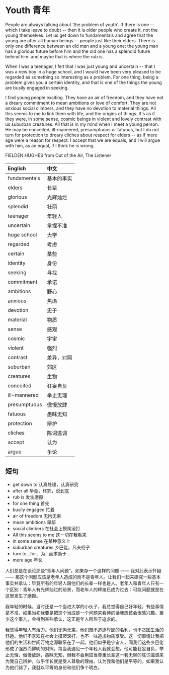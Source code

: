 # Youth 青年

People are always talking about 'the problem of youth'. If there is one -- which I take leave to doubt -- then it is older people who create it, not the young themselves. Let us get down to fundamentals and agree that the young are after all human beings -- people just like their elders. There is only one difference between an old man and a young one: the young man has a glorious future before him and the old one has a splendid future behind him: and maybe that is where the rub is.

When I was a teenager, I felt that I was just young and uncertain -- that I was a new boy in a huge school, and I would have been very pleased to be regarded as something so interesting as a problem. For one thing, being a problem gives you a certain identity, and that is one of the things the young are busily engaged in seeking.

I find young people exciting. They have an air of freedom, and they have not a dreary commitment to mean ambitions or love of comfort. They are not anxious social climbers, and they have no devotion to material things. All this seems to me to link them with life, and the origins of things. It's as if they were, in some sense, cosmic beings in violent and lovely contrast with us suburban creatures. All that is in my mind when I meet a young person. He may be conceited, ill-mannered, presumptuous or fatuous, but I do not turn for protection to dreary cliches about respect for elders -- as if mere age were a reason for respect. I accept that we are equals, and I will argue with him, as an equal, if I think he is wrong.

FIELDEN HUGHES from Out of the Air, The Listener

|English|中文|
|:--|:--|
|fundamentals|基本的事实|
|elders|长辈|
|glorious|光辉灿烂|
|splendid|壮丽|
|teenager|年轻人|
|uncertain|拿捏不准|
|huge school|大学|
|regarded|考虑|
|certain|某些|
|identity|身份|
|seeking|寻找|
|commitment|承诺|
|ambitions|野心|
|anxious|焦虑|
|devotion|忠于|
|material|物质|
|sense|感观|
|cosmic|宇宙|
|violent|强烈|
|contrast|差异，对照|
|suburban|郊区|
|creatures|生物|
|conceited|狂妄自负|
|ill-mannered|举止无理|
|presumptuous|傲慢放肆|
|fatuous|愚昧无知|
|protection|辩护|
|cliches|陈词滥调|
|accept|认为|
|argue|争论|

## 短句
* get down to 认真处理，认真研究
* after all 毕竟，终究，说到底
* rub is 发生磨擦
* for one thing 首先
* busily engaged 忙着
* air of freedom 无拘无束
* mean ambitions 卑鄙
* social climbers 在社会上摸爬滚打
* All this seems to me 这一切在我看来
* in some sense 在某种意义上
* suburban creatures 乡巴佬，凡夫俗子
* turn to...for... 为...而求助于...
* mere age 年长

人们总是在谈论那些“青年人问题“。如果存一个这样的问题 —— 我对此表示怀疑 —— 那这个问题应该是老年人造成的而不是青年人。让我们一起来研究一些基本事实并承认：毕竟所有的年轻人跟他们的长辈一样也是人。老年人和青年人只有一个区别：青年人有光辉灿烂的前景，而老年人的辉煌已成为过去：可能问题就是在这里发生了磨擦。

我年轻的时候，当时还是一个当进大学的小伙子，我总觉得自己好年轻，有些事情拿不准，如果当初我要是把这个当成是一个问题来看待的话我应该会很感兴趣。至少这个事儿，会得到某些承认，这正是年人所热于追求的。

我觉得年轻人有活力。他们无拘无束，他们既不追逐卑鄙的名利，也不贪图生活的舒适。他们不喜欢在社会上摸爬滚打，也不一味追求物质享受。这一切事情让我把他们的生活和世间万物之源联系在了一起。他们似乎是宇宙人，同我们这些乡巴佬形成了强烈而鲜明的对照。每当我遇见一个年轻人我就会想。他可能狂妄自负，举止无理，傲慢放肆，愚昧无知，但我不会用应当尊重长辈这一套无聊的陈词滥调来为我自己辨护，似乎年长就是受人尊敬的理由。认为我和他们是平等的。如果我认为他们错了，我就以平等的身份和他们争个明白。
